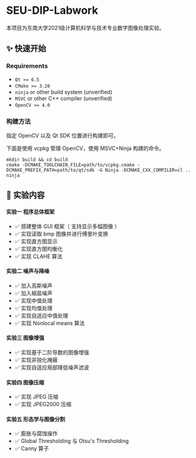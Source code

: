 # SEU-DIP-Labwork

本项目为东南大学2021级计算机科学与技术专业数字图像处理实验。

## ✨ 快速开始

### Requirements

- `Qt >= 6.5`
- `CMake >= 3.20`
- `ninja` or other build system (unverified)
- `MSVC` or other C++ compiler (unverified)
- `OpenCV >= 4.0`

### 构建方法

指定 OpenCV 以及 Qt SDK 位置进行构建即可。

下面是使用 vcpkg 管理 OpenCV，使用 MSVC+Ninja 构建的命令。

```
mkdir build && cd build
cmake -DCMAKE_TOOLCHAIN_FILE=path/to/vcpkg.cmake -DCMAKE_PREFIX_PATH=path/to/qt/sdk -G Ninja -DCMAKE_CXX_COMPILER=cl ..
ninja
```

## 🧪 实验内容

#### 实验一 程序总体框架

- ✅ 搭建整体 GUI 框架（ 支持显示多幅图像 ）
- ✅ 实现读取 bmp 图像并进行傅里叶变换
- ✅ 实现直方图显示
- ✅ 实现直方图均衡化
- ✅ 实现 CLAHE 算法

#### 实验二 噪声与降噪

- ✅ 加入高斯噪声
- ✅ 加入椒盐噪声
- ✅ 实现中值处理
- ✅ 实现均值处理
- ✅ 实现自适应中值处理
- ✅ 实现 Nonlocal means 算法

#### 实验三 图像增强

- ✅ 实现基于二阶导数的图像增强
- ✅ 实现非锐化掩蔽
- ✅ 实现自适应局部降低噪声滤波

#### 实验四 图像压缩

- ✅ 实现 JPEG 压缩
- ✅ 实现 JPEG2000 压缩

#### 实验五 形态学与图像分割

- ✅ 膨胀与腐蚀操作
- ✅ Global Thresholding 与 Otsu's Thresholding
- ✅ Canny 算子
